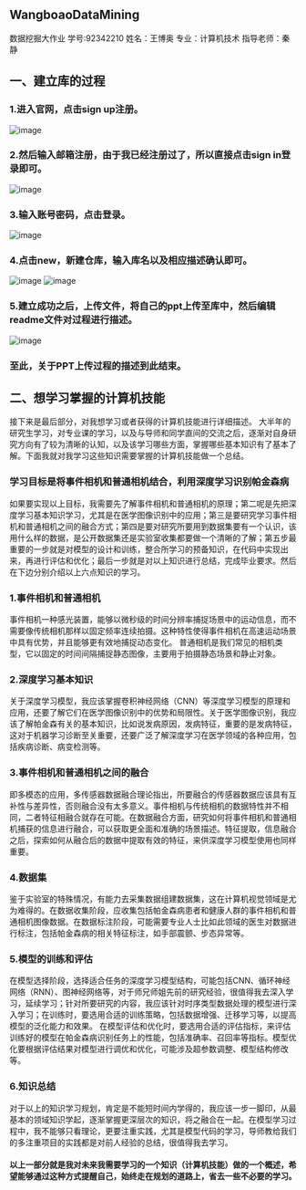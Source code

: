 ## WangboaoDataMining
数据挖掘大作业      学号:92342210  姓名：王博奥   专业：计算机技术  指导老师：秦静
## 一、建立库的过程
### 1.进入官网，点击sign up注册。
![image](https://github.com/HuangGuoLii/WangboaoDataMining/assets/76643849/d8b2ee88-4c0e-4a30-9e20-ee692be0bd1a)    


  
### 2.然后输入邮箱注册，由于我已经注册过了，所以直接点击sign in登录即可。
![image](https://github.com/HuangGuoLii/WangboaoDataMining/assets/76643849/515dd845-f9c5-4804-8ad4-bdf47de02652)
### 3.输入账号密码，点击登录。
![image](https://github.com/HuangGuoLii/WangboaoDataMining/assets/76643849/194fbf6c-05e0-4b93-94ab-8d475407fa26)
### 4.点击new，新建仓库，输入库名以及相应描述确认即可。
![image](https://github.com/HuangGuoLii/WangboaoDataMining/assets/76643849/67ab668f-c666-49df-89a0-ea556ca94976)
![image](https://github.com/HuangGuoLii/WangboaoDataMining/assets/76643849/368dcfb4-1951-4860-a0ec-47c750ed5f43)
### 5.建立成功之后，上传文件，将自己的ppt上传至库中，然后编辑readme文件对过程进行描述。
![image](https://github.com/HuangGuoLii/WangboaoDataMining/assets/76643849/8a3ca2e0-ff12-4c09-a833-76c1e0a3f5cf)
### 至此，关于PPT上传过程的描述到此结束。
## 二、想学习掌握的计算机技能
接下来是最后部分，对我想学习或者获得的计算机技能进行详细描述。
大半年的研究生学习，对专业课的学习，以及与导师和同学直间的交流之后，逐渐对自身研究方向有了较为清晰的认知，以及该学习哪些方面，掌握哪些基本知识有了基本了解。下面我就对我学习这些知识需要掌握的计算机技能做一个总结。
### 学习目标是将事件相机和普通相机结合，利用深度学习识别帕金森病
如果要实现以上目标，我需要先了解事件相机和普通相机的原理；第二呢是先把深度学习基本知识学习，尤其是在医学图像识别中的应用；第三是要研究学习事件相机和普通相机之间的融合方式；第四是要对研究所要用到数据集要有一个认识，该用什么样的数据，是公开数据集还是实验室收集都要做一个清晰的了解；第五步最重要的一步就是对模型的设计和训练，整合所学习的预备知识，在代码中实现出来，再进行评估和优化；最后一步就是对以上知识进行总结，完成毕业要求。然后在下边分别介绍以上六点知识的学习。
### 1.事件相机和普通相机
事件相机一种感光装置，能够以微秒级的时间分辨率捕捉场景中的运动信息，而不需要像传统相机那样以固定频率连续拍摄。这种特性使得事件相机在高速运动场景中具有优势，并且能够更有效地捕捉动态变化。
普通相机是我们常见的相机类型，它以固定的时间间隔捕捉静态图像，主要用于拍摄静态场景和静止对象。
### 2.深度学习基本知识
关于深度学习模型，我应该掌握卷积神经网络（CNN）等深度学习模型的原理和应用，还要了解它们在医学图像识别中的优势和局限性。关于医学图像识别，我应该了解帕金森有关的基本知识，比如说发病原因，发病特征，重要的是发病特征，这对于机器学习诊断至关重要，还要广泛了解深度学习在医学领域的各种应用，包括疾病诊断、病变检测等。
### 3.事件相机和普通相机之间的融合
即多模态的应用，多传感器数据融合理论指出，所要融合的传感器数据应该具有互补性与差异性，否则融合没有太多意义。事件相机与传统相机的数据特性并不相同，二者特征相融合就存在可能。在数据融合方面，研究如何将事件相机和普通相机捕获的信息进行融合，可以获取更全面和准确的场景描述。特征提取，信息融合之后，探索如何从融合后的数据中提取有效的特征，来供深度学习模型使用也同样重要。
### 4.数据集
鉴于实验室的特殊情况，有能力去采集数据组建数据集，这在计算机视觉领域是尤为难得的。在数据收集阶段，应收集包括帕金森病患者和健康人群的事件相机和普通相机图像数据。在数据标注阶段，可能需要专业人士比如此领域的医生对数据进行标注，包括帕金森病的相关特征标注，如手部震颤、步态异常等。
### 5.模型的训练和评估
在模型选择阶段，选择适合任务的深度学习模型结构，可能包括CNN、循环神经网络（RNN）、图神经网络等，对于师兄师姐先前的研究经验，很值得我去深入学习，延续学习；针对所要研究的内容，我应该针对时序类型数据处理的模型进行深入学习；在训练时，要选用合适的训练策略，包括数据增强、迁移学习等，以提高模型的泛化能力和效果。
在模型评估和优化时，要选用合适的评估指标，来评估训练好的模型在帕金森病识别任务上的性能，包括准确率、召回率等指标。模型优化要根据评估结果对模型进行调优和优化，可能涉及超参数调整、模型结构修改等。
### 6.知识总结
对于以上的知识学习规划，肯定是不能短时间内学得的，我应该一步一脚印，从最基本的领域知识学起，逐渐掌握更深层次的知识，将之融合在一起。在模型学习过程中，我不能够只看理论，更要注重实践，尤其是模型代码的学习，导师教给我们的多注重项目的实践都是对前人经验的总结，很值得我去学习。
#### 以上一部分就是我对未来我需要学习的一个知识（计算机技能）做的一个概述，希望能够通过这种方式提醒自己，始终走在规划的道路上，省去一些不必要的学习。




